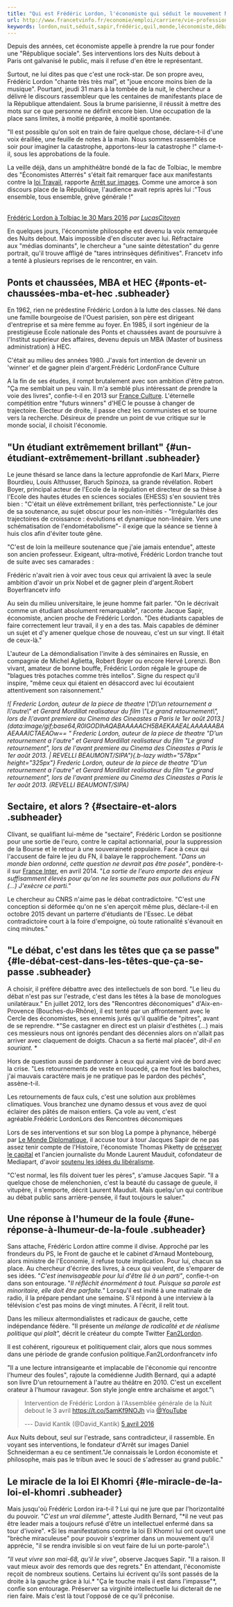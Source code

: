 ```yaml
---
title: "Qui est Frédéric Lordon, l'économiste qui séduit le mouvement Nuit debout ?"
url: http://www.francetvinfo.fr/economie/emploi/carriere/vie-professionnelle/droit-du-travail/qui-est-frederic-lordon-l-economiste-qui-seduit-le-mouvement-nuit-debout_1391149.html
keywords: lordon,nuit,séduit,sapir,frédéric,quil,monde,léconomiste,débat,place,chercheur,cest,mouvement,faire
---
```

Depuis des années, cet économiste appelle à prendre la rue pour fonder une \"République sociale\". Ses interventions lors des Nuits debout à Paris ont galvanisé le public, mais il refuse d\'en être le représentant. 

Surtout, ne lui dites pas que c\'est une rock-star. De son propre aveu, Frédéric Lordon \"chante très très mal\", et \"joue encore moins bien de la musique\". Pourtant, jeudi 31 mars à la tombée de la nuit, le chercheur a délivré le discours rassembleur que les centaines de manifestants place de la République attendaient. Sous la brume parisienne, il réussit à mettre des mots sur ce que personne ne définit encore bien. Une occupation de la place sans limites, à moitié préparée, à moitié spontanée.

\"Il est possible qu\'on soit en train de faire quelque chose, déclare-t-il d\'une voix éraillée, une feuille de notes à la main. Nous sommes rassemblés ce soir pour imaginer la catastrophe, apportons-leur la catastrophe !\" clame-t-il, sous les approbations de la foule. 

La veille déjà, dans un amphithéâtre bondé de la fac de Tolbiac, le membre des \"Économistes Atterrés\" s\'était fait remarquer face aux manifestants contre la [loi Travail](/economie/emploi/carriere/vie-professionnelle/droit-du-travail/), rapporte [Arrêt sur images](http://www.arretsurimages.net/chroniques/2016-03-31/Lordon-la-bonne-nouvelle-de-Tolbiac-id8609). Comme une amorce à son discours place de la République, l\'audience avait repris après lui :\"Tous ensemble, tous ensemble, grève générale !\"

\
[Frédéric Lordon à Tolbiac le 30 Mars 2016](https://www.dailymotion.com/video/x40ymf3_frederic-lordon-a-tolbiac-le-30-mars-2016_news) *par [LucasCitoyen](https://www.dailymotion.com/LucasCitoyen)*

En quelques jours, l\'économiste philosophe est devenu la voix remarquée des Nuits debout. Mais impossible d\'en discuter avec lui. Réfractaire aux \"médias dominants\", le chercheur a \"une sainte détestation\" du genre portrait, qu\'il trouve affligé de \"tares intrinsèques définitives\". Francetv info a tenté à plusieurs reprises de le rencontrer, en vain.

Ponts et chaussées, MBA et HEC {#ponts-et-chaussées-mba-et-hec .subheader}
------------------------------

En 1962, rien ne prédestine Frédéric Lordon à la lutte des classes. Né dans une famille bourgeoise de l\'Ouest parisien, son père est dirigeant d\'entreprise et sa mère femme au foyer. En 1985, il sort ingénieur de la prestigieuse Ecole nationale des Ponts et chaussées avant de poursuivre à l\'Institut supérieur des affaires, devenu depuis un MBA (Master of business administration) à HEC.

C\'était au milieu des années 1980. J\'avais fort intention de devenir un \'winner\' et de gagner plein d\'argent.Frédéric LordonFrance Culture

A la fin de ses études, il rompt brutalement avec son ambition d\'être patron. \"Ça me semblait un peu vain. Il m\'a semblé plus intéressant de prendre la voie des livres\", confie-t-il en 2013 sur [France Culture](http://www.franceculture.fr/emissions/hors-champs/frederic-lordon). L\'éternelle compétition entre \"futurs winners\" d\'HEC le pousse à changer de trajectoire. Electeur de droite, il passe chez les communistes et se tourne vers la recherche. Désireux de prendre un point de vue critique sur le monde social, il choisit l\'économie.

\"Un étudiant extrêmement brillant\" {#un-étudiant-extrêmement-brillant .subheader}
------------------------------------

Le jeune thésard se lance dans la lecture approfondie de Karl Marx, Pierre Bourdieu, Louis Althusser, Baruch Spinoza, sa grande révélation. Robert Boyer, principal acteur de l\'Ecole de la régulation et directeur de sa thèse à l\'Ecole des hautes études en sciences sociales (EHESS) s\'en souvient très bien : \"C\'était un élève extrêmement brillant, très perfectionniste.\" Le jour de sa soutenance, au sujet obscur pour les non-initiés - \"Irrégularités des trajectoires de croissance : évolutions et dynamique non-linéaire. Vers une schématisation de l\'endométabolisme\"- il exige que la séance se tienne à huis clos afin d\'éviter toute gêne.

\"C\'est de loin la meilleure soutenance que j\'aie jamais entendue\", atteste son ancien professeur. Exigeant, ultra-motivé, Frédéric Lordon tranche tout de suite avec ses camarades :

Frédéric n\'avait rien à voir avec tous ceux qui arrivaient là avec la seule ambition d\'avoir un prix Nobel et de gagner plein d\'argent.Robert Boyerfrancetv info

Au sein du milieu universitaire, le jeune homme fait parler. \"On le décrivait comme un étudiant absolument remarquable\", raconte Jacque Sapir, économiste, ancien proche de Frédéric Lordon. \"Des étudiants capables de faire correctement leur travail, il y en a des tas. Mais capables de déminer un sujet et d\'y amener quelque chose de nouveau, c\'est un sur vingt. Il était de ceux-là.\" 

L\'auteur de La démondialisation l\'invite à des séminaires en Russie, en compagnie de Michel Aglietta, Robert Boyer ou encore Hervé Lorenzi. Bon vivant, amateur de bonne bouffe, Frédéric Lordon régale le groupe de \"blagues très potaches comme très intellos\". Signe du respect qu\'il inspire, \"même ceux qui étaient en désaccord avec lui écoutaient attentivement son raisonnement.\" 

*![ Frederic Lordon, auteur de la piece de theatre \\\"D\\\'un retournement a l\\\'autre\\\"&nbsp;et Gerard Mordillat realisateur du film \\\"Le grand retournement\\\", lors de l\\\'avant premiere au Cinema des Cineastes a Paris le 1er août 2013.](data:image/gif;base64,R0lGODlhAQABAAAAACH5BAEKAAEALAAAAAABAAEAAAICTAEAOw== " Frederic Lordon, auteur de la piece de theatre "D'un retournement a l'autre" et Gerard Mordillat realisateur du film "Le grand retournement", lors de l'avant premiere au Cinema des Cineastes a Paris le 1er août 2013. | REVELLI BEAUMONT/SIPA"){.b-lazy width="578px" height="325px"} Frederic Lordon, auteur de la piece de theatre \"D\'un retournement a l\'autre\" et Gerard Mordillat realisateur du film \"Le grand retournement\", lors de l\'avant premiere au Cinema des Cineastes a Paris le 1er août 2013. (REVELLI BEAUMONT/SIPA)*

Sectaire, et alors ? {#sectaire-et-alors .subheader}
--------------------

Clivant, se qualifiant lui-même de \"sectaire\", Frédéric Lordon se positionne pour une sortie de l\'euro, contre le capital actionnarial, pour la suppression de la Bourse et le retour à une souveraineté populaire. Face à ceux qui l\'accusent de faire le jeu du FN, il balaye le rapprochement. \"*Dans un monde bien ordonné, cette question ne devrait pas être posée\"*, pondère-t-il sur [France Inter](http://www.franceinter.fr/emission-le-telephone-sonne-leconomiste-frederic-lordon-face-aux-auditeurs), en avril 2014. \"*La sortie de l\'euro emporte des enjeux suffisamment élevés pour qu\'on ne les soumette pas aux pollutions du FN (...) J\'exècre ce parti.\"*

Le chercheur au CNRS n\'aime pas le débat contradictoire. \"C\'est une conception si déformée qu\'on ne s\'en aperçoit même plus, déclare-t-il en octobre 2015 devant un parterre d\'étudiants de l\'Essec. Le débat contradictoire court à la foire d\'empoigne, où toute rationalité s\'évanouit en cinq minutes.\"

\"Le débat, c\'est dans les têtes que ça se passe\"  {#le-débat-cest-dans-les-têtes-que-ça-se-passe .subheader}
----------------------------------------------------

A choisir, il préfère débattre avec des intellectuels de son bord. \"Le lieu du débat n\'est pas sur l\'estrade, c\'est dans les têtes à la base de monologues unilatéraux.\" En juillet 2012, lors des \"Rencontres déconomiques\" d\'Aix-en-Provence (Bouches-du-Rhône), il est tenté par un affrontement avec le Cercle des économistes, ses ennemis jurés qu\'il qualifie de \"pitres\", avant de se reprendre. *\"Se castagner en direct est un plaisir d\'esthètes (\...) mais ces messieurs nous ont ignorés pendant des décennies alors on n\'allait pas arriver avec claquement de doigts. Chacun a sa fierté mal placée\", *dit-il en souriant.* *

Hors de question aussi de pardonner à ceux qui auraient viré de bord avec la crise. \"Les retournements de veste en loucedé, ça me fout les baloches, j\'ai mauvais caractère mais je ne pratique pas le pardon des péchés\", assène-t-il.

Les retournements de faux culs, c\'est une solution aux problèmes climatiques. Vous branchez une dynamo dessus et vous avez de quoi éclairer des pâtés de maison entiers. Ça vole au vent, c\'est agréable.Frédéric LordonLors des Rencontres déconomiques

Lors de ses interventions et sur son blog La pompe à phynance, hébergé par [Le Monde Diplomatique](http://blog.mondediplo.net/-La-pompe-a-phynance-), il accuse tour à tour Jacques Sapir de ne pas assez tenir compte de l\'Histoire, l\'économiste Thomas Piketty de [préserver le capital](http://www.monde-diplomatique.fr/2015/04/LORDON/52847) et l\'ancien journaliste du Monde Laurent Mauduit, cofondateur de Mediapart, d\'avoir [soutenu les idées du libéralisme](http://blog.mondediplo.net/2012-07-19-Corruptions-passees-corruptions-presentes).

\"C\'est normal, les fils doivent tuer les pères\", s\'amuse Jacques Sapir. \"ll a quelque chose de mélenchonien, c\'est la beauté du cassage de gueule, il vitupère, il s\'emporte, décrit Laurent Mauduit. Mais quelqu\'un qui contribue au débat public sans arrière-pensée, il faut toujours le saluer.\"

Une réponse à l\'humeur de la foule {#une-réponse-à-lhumeur-de-la-foule .subheader}
-----------------------------------

Sans attache, Frédéric Lordon attire comme il divise. Approché par les frondeurs du PS, le Front de gauche et le cabinet d\'Arnaud Montebourg, alors ministre de l\'Economie, il refuse toute implication. Pour lui, chacun sa place. Au chercheur d\'écrire des livres, à ceux qui veulent, de s\'emparer de ses idées. \"*C\'est inenvisageable pour lui d\'être lié à un parti\"*, confie-t-on dans son entourage. \"*Il réfléchit énormément à tout. Puisque sa parole est minoritaire, elle doit être parfaite.\"* Lorsqu\'il est invité à une matinale de radio, il la prépare pendant une semaine. S\'il répond à une interview à la télévision c\'est pas moins de vingt minutes. A l\'écrit, il relit tout.

Dans les milieux altermondialistes et radicaux de gauche, cette indépendance fédère. \"Il présente un *mélange de radicalité et de réalisme politique qui plaît\",* décrit le créateur du compte Twitter [Fan2Lordon](https://twitter.com/Fan2Lordon).

Il est cohérent, rigoureux et politiquement clair, alors que nous sommes dans une période de grande confusion politique.Fan2Lordonfrancetv info

\"Il a une lecture intransigeante et implacable de l\'économie qui rencontre l\'humeur des foules\", rajoute la comédienne Judith Bernard, qui a adapté son livre D\'un retournement à l\'autre au théâtre en 2010. C\'est un excellent orateur à l\'humour ravageur. Son style jongle entre archaïsme et argot.\"\

> Intervention de Frédéric Lordon à l\'Assemblée générale de la Nuit debout le 3 avril <https://t.co/5amKf9NOJh> via [\@YouTube](https://twitter.com/YouTube)
>
> --- David Kantik (\@David\_Kantik) [5 avril 2016](https://twitter.com/David_Kantik/status/717381042097799168)

Aux Nuits debout, seul sur l\'estrade, sans contradicteur, il rassemble. En voyant ses interventions, le fondateur d\'Arrêt sur images Daniel Schneiderman a eu ce sentiment.\"Je connaissais le Lordon économiste et philosophe, mais pas le tribun avec le souci de s\'adresser au grand public.\"

Le miracle de la loi El Khomri {#le-miracle-de-la-loi-el-khomri .subheader}
------------------------------

Mais jusqu\'où Frédéric Lordon ira-t-il ? Lui qui ne jure que par l\'horizontalité du pouvoir. \"*C\'est un vrai dilemme\"*, atteste Judith Bernard, \"*il ne veut pas être leader mais a toujours refusé d\'être un intellectuel enfermé dans sa tour d\'ivoire\". *Si les manifestations contre la loi El Khomri lui ont ouvert une \"brèche miraculeuse\" pour pouvoir s\'exprimer dans un mouvement qu\'il apprécie, \"il se rendra invisible si on veut faire de lui un porte-parole\".\

*\"ll veut vivre son mai-68, qu\'il le vive\"*, observe Jacques Sapir. \"Il a raison. Il vaut mieux avoir des remords que des regrets.\" En attendant, l\'économiste reçoit de nombreux soutiens. Certains lui écrivent qu\'ils sont passés de la droite à la gauche grâce à lui.* \"Ça le touche mais il est dans l\'impasse\"*, confie son entourage. Préserver sa virginité intellectuelle lui dicterait de ne rien faire. Mais c\'est là tout l\'opposé de ce qu\'il préconise.
